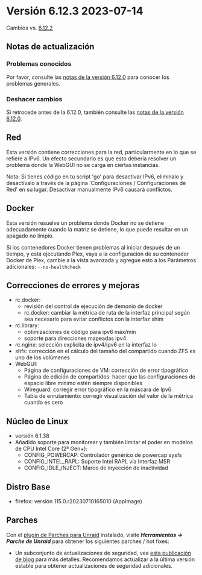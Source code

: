 # Versión 6.12.3 2023-07-14

Cambios vs. [6.12.2](6.12.2.md)

## Notas de actualización

### Problemas conocidos

Por favor, consulte las [notas de la versión 6.12.0](6.12.0.md#known-issues) para conocer los problemas generales.

### Deshacer cambios

Si retrocede antes de la 6.12.0, también consulte las [notas de la versión 6.12.0](6.12.0.md#rolling-back).

## Red

Esta versión contiene correcciones para la red, particularmente en lo que se refiere a IPv6. Un efecto secundario es que esto debería resolver
un problema donde la WebGUI no se carga en ciertas instancias.

Nota: Si tienes código en tu script 'go' para desactivar IPv6, elimínalo y desactívalo a través de la página 'Configuraciones / Configuraciones de Red' en su lugar. Desactivar manualmente IPv6 causará conflictos.

## Docker

Esta versión resuelve un problema donde Docker no se detiene adecuadamente cuando la matriz se detiene, lo que puede resultar en un apagado no limpio.

Si los contenedores Docker tienen problemas al iniciar después de un tiempo, y está ejecutando Plex, vaya a la configuración de su contenedor Docker de Plex,
cambie a la vista avanzada y agregue esto a los Parámetros adicionales: `--no-healthcheck`

## Correcciones de errores y mejoras

- rc.docker:
  - revisión del control de ejecución de demonio de docker
  - rc.docker: cambiar la métrica de ruta de la interfaz principal según sea necesario para evitar conflictos con la interfaz shim
- rc.library:
  - optimizaciones de código para ipv6 máx/mín
  - soporte para direcciones mapeadas ipv4
- rc.nginx: selección explícita de ipv4/ipv6 en la interfaz lo
- shfs: corrección en el cálculo del tamaño del compartido cuando ZFS es uno de los volúmenes
- WebGUI:
  - Página de configuraciones de VM: corrección de error tipográfico
  - Página de edición de compartidos: hacer que las configuraciones de espacio libre mínimo estén siempre disponibles
  - Wireguard: corregir error tipográfico en la máscara de Ipv6
  - Tabla de enrutamiento: corregir visualización del valor de la métrica cuando es cero

## Núcleo de Linux

- versión 6.1.38
- Añadido soporte para monitorear y también limitar el poder en modelos de CPU Intel Core (2ª Gen+):
  - CONFIG\_POWERCAP: Controlador genérico de powercap sysfs
  - CONFIG\_INTEL\_RAPL: Soporte Intel RAPL vía Interfaz MSR
  - CONFIG\_IDLE\_INJECT: Marco de inyección de inactividad

## Distro Base

- firefox: versión 115.0.r20230710165010 (AppImage)

## Parches

Con el [plugin de Parches para Unraid](https://forums.unraid.net/topic/185560-unraid-patch-plugin/) instalado, visite ***Herramientas → Parche de Unraid*** para obtener los siguientes parches / hot fixes:

- Un subconjunto de actualizaciones de seguridad, vea [esta publicación de blog](https://unraid.net/blog/cvd) para más detalles. Recomendamos actualizar a la última versión estable para obtener actualizaciones de seguridad adicionales.
